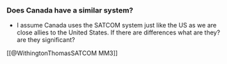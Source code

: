 ### Does Canada have a similar system?
- I assume Canada uses the SATCOM system just like the US as we are close allies to the United States. If there are differences what are they? are they significant?

[[@WithingtonThomasSATCOM MM3]]